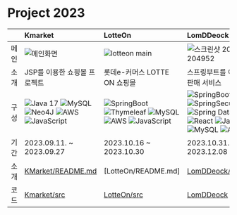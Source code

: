 # Project 2023
|  |Kmarket|LotteOn|LomDDeock|
|:--------------------|:----|:----|:-----|
|메인|![메인화면](https://github.com/jeongminchoi1017/Project/assets/153606946/5a2294b4-dcc5-474f-90d7-2af300571df4)|![lotteon main](https://github.com/jeongminchoi1017/Project/assets/153606946/eae23247-80de-410d-b789-4bab419f096b)|![스크린샷 2023-12-30 204952](https://github.com/jeongminchoi1017/Project/assets/153606946/09a3ffc2-0693-4b7e-af89-7497c46bee88)|
|소개|JSP를 이용한 쇼핑몰 프로젝트|롯데e-커머스 LOTTE ON 쇼핑몰| 스프링부트를 이용한 떡볶이 판매 서비스|
|구성|![Java 17](https://img.shields.io/badge/java17-%23ED8B00.svg) ![MySQL](https://img.shields.io/badge/MySQL-%2300f) ![Neo4J](https://img.shields.io/badge/JSP-008CC1) ![AWS](https://img.shields.io/badge/AWS-%23FF9900) ![JavaScript](https://img.shields.io/badge/javascript-%23323330) |![SpringBoot](https://img.shields.io/badge/spring-%236DB33F) ![Thymeleaf](https://img.shields.io/badge/Thymeleaf-%23005C0F) ![MySQL](https://img.shields.io/badge/MySQL-%2300f) ![AWS](https://img.shields.io/badge/AWS-%23FF9900) ![JavaScript](https://img.shields.io/badge/javascript-%23323330) | ![SpringBoot](https://img.shields.io/badge/spring-%236DB33F) ![SpringSecurity](https://img.shields.io/badge/SpringSecurity-%236DB33F) ![Spring Data JPA](https://img.shields.io/badge/Spring_Data_JPA-%236DB33F) 	![React](https://img.shields.io/badge/react-%2320232a.svg?style=for-the-badge&logo=react&logoColor=%2361DAFB) ![JavaScript](https://img.shields.io/badge/javascript-%23323330)  ![MySQL](https://img.shields.io/badge/MySQL-%2300f) ![AWS](https://img.shields.io/badge/AWS-%23FF9900)  |
|기간|2023.09.11. ~ 2023.09.27|2023.10.16 ~ 2023.10.30|2023.10.31. ~ 2023.12.08|
|소개| [KMarket/README.md](https://github.com/jeongminchoi1017/Project/blob/main/2023/Kmarket/README.md)|[LotteOn/README.md]|[LomDDeock/README.md](https://github.com/jeongminchoi1017/Project/blob/main/2023/LomDDeock/README.md)|
|코드|[Kmarket/src](https://github.com/jeongminchoi1017/Project/tree/main/2023/Kmarket)|[LotteOn/src](https://github.com/jeongminchoi1017/Project/tree/main/2023/LotteON4)|[LomDDeock](https://github.com/jeongminchoi1017/Project/tree/main/2023/LomDDeock)|
